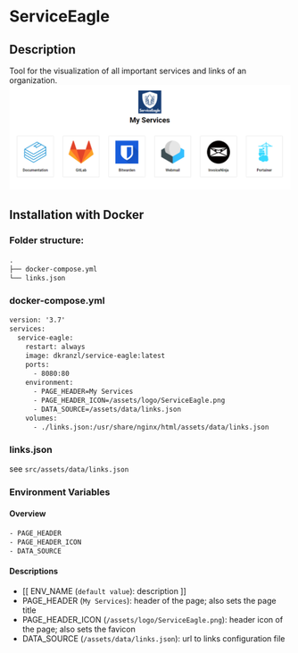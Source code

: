 # ServiceEagle
## Description
Tool for the visualization of all important services and links of an organization.
![alt text](./src/assets/sample.png "Sample view")

## Installation with Docker
### Folder structure:
```
.
├── docker-compose.yml
└── links.json
```

### docker-compose.yml
```
version: '3.7'
services:
  service-eagle:
    restart: always
    image: dkranzl/service-eagle:latest
    ports:
      - 8080:80
    environment:
      - PAGE_HEADER=My Services
      - PAGE_HEADER_ICON=/assets/logo/ServiceEagle.png
      - DATA_SOURCE=/assets/data/links.json
    volumes:
      - ./links.json:/usr/share/nginx/html/assets/data/links.json
```
### links.json
see `src/assets/data/links.json`

### Environment Variables
#### Overview
```
- PAGE_HEADER
- PAGE_HEADER_ICON
- DATA_SOURCE
```

#### Descriptions
- [[ ENV_NAME (`default value`): description ]]
- PAGE_HEADER (`My Services`): header of the page; also sets the page title
- PAGE_HEADER_ICON (`/assets/logo/ServiceEagle.png`): header icon of the page; also sets the favicon
- DATA_SOURCE (`/assets/data/links.json`): url to links configuration file
